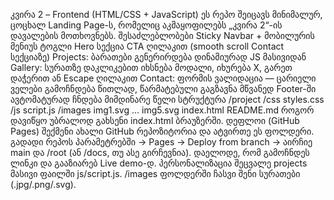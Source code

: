 კვირა 2 – Frontend (HTML/CSS + JavaScript)
ეს რეპო შეიცავს მინიმალურ, ცოცხალ Landing Page-ს, რომელიც აკმაყოფილებს „კვირა 2“-ის დავალების მოთხოვნებს.
შესაძლებლობები
Sticky Navbar + მობილურის მენიუს ტოგლი
Hero სექცია CTA ღილაკით (smooth scroll Contact სექციაზე)
Projects: ბარათები გენერირდება დინამიურად JS მასივიდან
Gallery: სურათზე დაკლიკებით იხსნება მოდალი, იხურება X, გარეთ დაჭერით ან Escape ღილაკით
Contact: ფორმის ვალიდაცია — ცარიელი ველები გამოჩნდება წითლად, წარმატებული გაგზავნა მწვანედ
Footer-ში ავტომატურად ჩნდება მიმდინარე წელი
სტრუქტურა
/project
  /css
    styles.css
  /js
    script.js
  /images
    img1.svg ... img5.svg
  index.html
  README.md
როგორ დავიწყო
უბრალოდ გახსენი index.html ბრაუზერში.
დეფლოი (GitHub Pages)
შექმენი ახალი GitHub რეპოზიტორია და ატვირთე ეს ფოლდერი.
გადადი რეპოს პარამეტრებში → Pages → Deploy from branch → აირჩიე main და /root (ან /docs, თუ ასე გირჩევნია).
დაელოდე, რომ გამოჩნდეს ლინკი და გააზიარებ Live demo-დ.
პერსონალიზაცია
შეცვალე projects მასივი ფაილში js/script.js.
/images ფოლდერში ჩასვი შენი სურათები (.jpg/.png/.svg).
